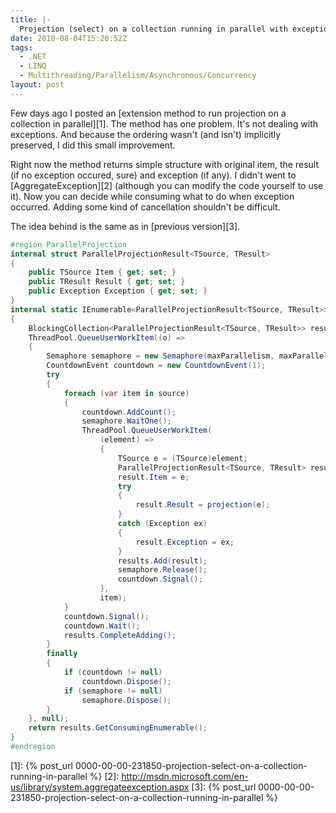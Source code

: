 ```yaml
---
title: |-
  Projection (select) on a collection running in parallel with exceptions handling
date: 2010-08-04T15:20:52Z
tags:
  - .NET
  - LINQ
  - Multithreading/Parallelism/Asynchronous/Concurrency
layout: post
---
```

Few days ago I posted an [extension method to run projection on a collection in parallel][1]. The method has one problem. It's not dealing with exceptions. And because the ordering wasn't (and isn't) implicitly preserved, I did this small improvement.

Right now the method returns simple structure with original item, the result (if no exception occured, sure) and exception (if any). I didn't went to [AggregateException][2] (although you can modify the code yourself to use it). Now you can decide while consuming what to do when exception occurred. Adding some kind of cancellation shouldn't be difficult.

The idea behind is the same as in [previous version][3].

```csharp
#region ParallelProjection
internal struct ParallelProjectionResult<TSource, TResult>
{
	public TSource Item { get; set; }
	public TResult Result { get; set; }
	public Exception Exception { get; set; }
}
internal static IEnumerable<ParallelProjectionResult<TSource, TResult>> ParallelProjection<TSource, TResult>(this IEnumerable<TSource> source, Func<TSource, TResult> projection, int maxParallelism)
{
	BlockingCollection<ParallelProjectionResult<TSource, TResult>> results = new BlockingCollection<ParallelProjectionResult<TSource, TResult>>();
	ThreadPool.QueueUserWorkItem((o) =>
	{
		Semaphore semaphore = new Semaphore(maxParallelism, maxParallelism);
		CountdownEvent countdown = new CountdownEvent(1);
		try
		{
			foreach (var item in source)
			{
				countdown.AddCount();
				semaphore.WaitOne();
				ThreadPool.QueueUserWorkItem(
					(element) =>
					{
						TSource e = (TSource)element;
						ParallelProjectionResult<TSource, TResult> result = new ParallelProjectionResult<TSource, TResult>();
						result.Item = e;
						try
						{
							result.Result = projection(e);
						}
						catch (Exception ex)
						{
							result.Exception = ex;
						}
						results.Add(result);
						semaphore.Release();
						countdown.Signal();
					},
					item);
			}
			countdown.Signal();
			countdown.Wait();
			results.CompleteAdding();
		}
		finally
		{
			if (countdown != null)
				countdown.Dispose();
			if (semaphore != null)
				semaphore.Dispose();
		}
	}, null);
	return results.GetConsumingEnumerable();
}
#endregion
```

[1]: {% post_url 0000-00-00-231850-projection-select-on-a-collection-running-in-parallel %}
[2]: http://msdn.microsoft.com/en-us/library/system.aggregateexception.aspx
[3]: {% post_url 0000-00-00-231850-projection-select-on-a-collection-running-in-parallel %}